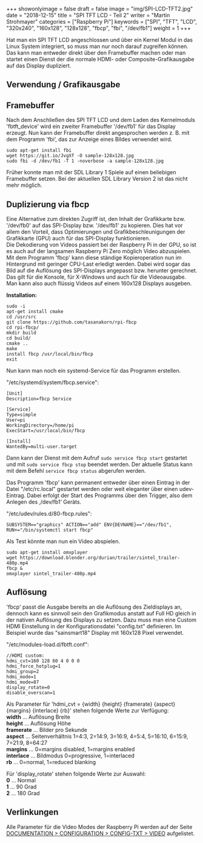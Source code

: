 ﻿+++
showonlyimage = false
draft = false
image = "img/SPI-LCD-TFT2.jpg"
date = "2018-12-15"
title = "SPI TFT LCD - Teil 2"
writer = "Martin Strohmayer"
categories = ["Raspberry Pi"]
keywords = ["SPI", "TFT", "LCD", "320x240", "160x128", "128x128", "fbcp", "fbi", "/dev/fb1"]
weight = 1
+++

Hat man ein SPI TFT LCD angeschlossen und über ein Kernel Modul in das Linux System integriert, so muss man nur noch darauf zugreifen können. Das kann man entweder direkt über den Framebuffer machen oder man startet einen Dienst der die normale HDMI- oder Composite-Grafikausgabe auf das Display dupliziert. 
   
<!--more-->

## Verwendung / Grafikausgabe

## Framebuffer

Nach dem Anschließen des SPI TFT LCD und dem Laden des Kernelmoduls 'fbtft_device' wird ein zweiter Framebuffer '/dev/fb1' für das Display erzeugt. Nun kann der Framebuffer direkt angesprochen werden z. B. mit dem Programm 'fbi‘, das zur Anzeige eines Bildes verwendet wird.

```
sudo apt-get install fbi
wget https://git.io/JvgXf -O sample-128x128.jpg
sudo fbi -d /dev/fb1 -T 1 -noverbose -a sample-128x128.jpg
```

Früher konnte man mit der SDL Library 1 Spiele auf einen beliebigen Framebuffer setzen. Bei der aktuellen SDL Library Version 2 ist das nicht mehr möglich.

## Duplizierung via fbcp

Eine Alternative zum direkten Zugriff ist, den Inhalt der Grafikkarte bzw. '/dev/fb0' auf das SPI-Display bzw. '/dev/fb1' zu kopieren. Dies hat vor allem den Vorteil, dass Optimierungen und Grafikbeschleunigungen der Grafikkarte (GPU) auch für das SPI-Display funktionieren.  
Die Dekodierung von Videos passiert bei der Raspberry Pi in der GPU, so ist es auch auf der langsamen Raspberry Pi Zero möglich Video abzuspielen.
Mit dem Programm 'fbcp' kann diese ständige Kopieroperation nun im Hintergrund mit geringer CPU-Last erledigt werden. Dabei wird sogar das Bild auf die Auflösung des SPI-Displays angepasst  bzw. herunter gerechnet. Das gilt für die Konsole, für X-Windows und auch für die Videoausgabe. Man kann also auch flüssig Videos auf einem 160x128 Displays ausgeben.

**Installation:**
```
sudo -i
apt-get install cmake 
cd /usr/src
git clone https://github.com/tasanakorn/rpi-fbcp
cd rpi-fbcp/
mkdir build
cd build/
cmake ..
make
install fbcp /usr/local/bin/fbcp
exit
```

Nun kann man noch ein systemd-Service für das Programm erstellen. 

"/etc/systemd/system/fbcp.service":
```
[Unit]
Description=fbcp Service

[Service]
Type=simple
User=pi
WorkingDirectory=/home/pi
ExecStart=/usr/local/bin/fbcp

[Install]
WantedBy=multi-user.target
```

Dann kann der Dienst mit dem Aufruf ``sudo service fbcp start`` gestartet und mit ``sudo service fbcp stop`` beendet werden. Der aktuelle Status kann mit dem Befehl ``service fbcp status`` abgerufen werden.

Das Programm 'fbcp' kann permanent entweder über einen Eintrag in der Datei "/etc/rc.local" gestartet werden oder weit eleganter über einen udev-Eintrag. Dabei erfolgt der Start des Programms über den Trigger, also dem Anlegen des ‚/dev/fb1‘ Geräts.  

"/etc/udev/rules.d/80-fbcp.rules":
```
SUBSYSTEM=="graphics" ACTION=="add" ENV{DEVNAME}=="/dev/fb1", RUN+="/bin/systemctl start fbcp"
```

Als Test könnte man nun ein Video abspielen.

```
sudo apt-get install omxplayer
wget https://download.blender.org/durian/trailer/sintel_trailer-480p.mp4
fbcp &
omxplayer sintel_trailer-480p.mp4
```

## Auflösung

'fbcp' passt die Ausgabe bereits an die Auflösung des Zieldisplays an, dennoch kann es sinnvoll sein den Grafikmodus anstatt auf Full HD gleich in der nativen Auflösung des Displays zu setzen. Dazu muss man eine Custom HDMI Einstellung in der Konfigurationsdatei "config.txt" definieren. Im Beispiel wurde das "sainsmart18" Display mit 160x128 Pixel verwendet.

"/etc/modules-load.d/fbtft.conf":
```
//HDMI custom:
hdmi_cvt=160 128 60 4 0 0 0
hdmi_force_hotplug=1
hdmi_group=2
hdmi_mode=1
hdmi_mode=87
display_rotate=0
disable_overscan=1
```

Als Parameter für 'hdmi_cvt = {width} {height} {framerate} {aspect} {margins} {interlace} {rb}' stehen folgende Werte zur Verfügung:  
**width** ... Auflösung Breite  
**height** ... Auflösung Höhe  
**framerate** ... Bilder pro Sekunde  
**aspect** ... Seitenverhältnis 1=4:3, 2=14:9, 3=16:9, 4=5:4, 5=16:10, 6=15:9, 7=21:9, 8=64:27  
**margins** ...  0=margins disabled, 1=margins enabled  
**interlace** ... Bildmodus 0=progressive, 1=interlaced  
**rb** ...  0=normal, 1=reduced blanking  

Für 'display_rotate' stehen folgende Werte zur Auswahl:  
**0** ... Normal  
**1** ... 90 Grad  
**2** ... 180 Grad  


## Verlinkungen

Alle Parameter für die Video Modes der Raspberry Pi werden auf der Seite [DOCUMENTATION > CONFIGURATION > CONFIG-TXT > VIDEO](https://www.raspberrypi.org/documentation/configuration/config-txt/video.md) aufgelistet.


